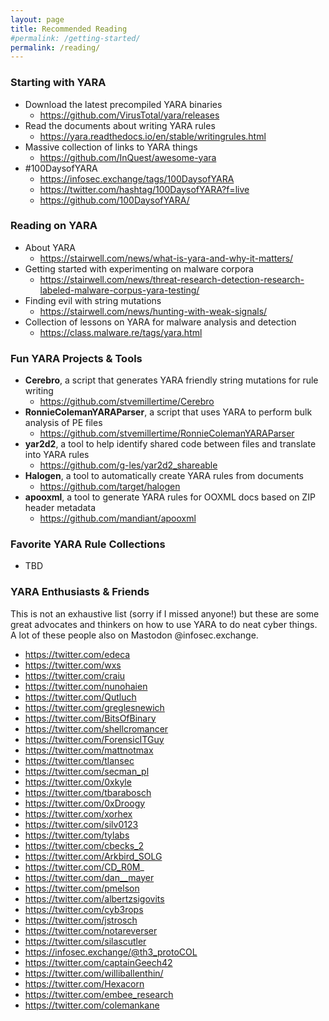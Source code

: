 ```yaml
---
layout: page
title: Recommended Reading
#permalink: /getting-started/
permalink: /reading/
---
```


### Starting with YARA

- Download the latest precompiled YARA binaries
    - https://github.com/VirusTotal/yara/releases
- Read the documents about writing YARA rules
    - https://yara.readthedocs.io/en/stable/writingrules.html
- Massive collection of links to YARA things
    - https://github.com/InQuest/awesome-yara
- #100DaysofYARA
    - https://infosec.exchange/tags/100DaysofYARA
    - https://twitter.com/hashtag/100DaysofYARA?f=live
    - https://github.com/100DaysofYARA/

### Reading on YARA

- About YARA
    - https://stairwell.com/news/what-is-yara-and-why-it-matters/
- Getting started with experimenting on malware corpora
    - https://stairwell.com/news/threat-research-detection-research-labeled-malware-corpus-yara-testing/
- Finding evil with string mutations
    - https://stairwell.com/news/hunting-with-weak-signals/
- Collection of lessons on YARA for malware analysis and detection
    - https://class.malware.re/tags/yara.html

### Fun YARA Projects & Tools

- **Cerebro**, a script that generates YARA friendly string mutations for rule writing
    - https://github.com/stvemillertime/Cerebro
- **RonnieColemanYARAParser**, a script that uses YARA to perform bulk analysis of PE files
    - https://github.com/stvemillertime/RonnieColemanYARAParser
- **yar2d2**, a tool to help identify shared code between files and translate into YARA rules
    - https://github.com/g-les/yar2d2_shareable
- **Halogen**, a tool to automatically create YARA rules from documents
    - https://github.com/target/halogen
- **apooxml**, a tool to generate YARA rules for OOXML docs based on ZIP header metadata
    - https://github.com/mandiant/apooxml


### Favorite YARA Rule Collections

- TBD

### YARA Enthusiasts & Friends

This is not an exhaustive list (sorry if I missed anyone!) but these are some great advocates and thinkers on how to use YARA to do neat cyber things. A lot of these people also on Mastodon @infosec.exchange.

- https://twitter.com/edeca
- https://twitter.com/wxs
- https://twitter.com/craiu
- https://twitter.com/nunohaien
- https://twitter.com/Qutluch
- https://twitter.com/greglesnewich
- https://twitter.com/BitsOfBinary
- https://twitter.com/shellcromancer
- https://twitter.com/ForensicITGuy
- https://twitter.com/mattnotmax
- https://twitter.com/tlansec
- https://twitter.com/secman_pl
- https://twitter.com/0xkyle
- https://twitter.com/tbarabosch
- https://twitter.com/0xDroogy
- https://twitter.com/xorhex
- https://twitter.com/silv0123
- https://twitter.com/tylabs
- https://twitter.com/cbecks_2
- https://twitter.com/Arkbird_SOLG
- https://twitter.com/CD_R0M_
- https://twitter.com/dan__mayer
- https://twitter.com/pmelson
- https://twitter.com/albertzsigovits
- https://twitter.com/cyb3rops
- https://twitter.com/jstrosch
- https://twitter.com/notareverser
- https://twitter.com/silascutler
- https://infosec.exchange/@th3_protoCOL
- https://twitter.com/captainGeech42
- https://twitter.com/williballenthin/
- https://twitter.com/Hexacorn
- https://twitter.com/embee_research
- https://twitter.com/colemankane